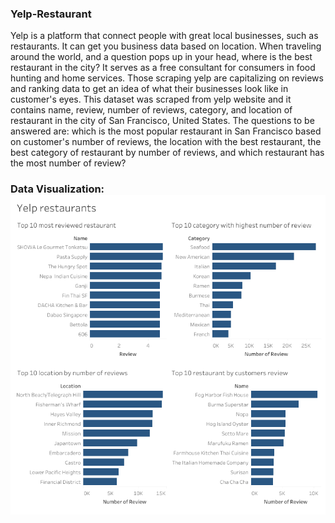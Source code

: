 ### Yelp-Restaurant
Yelp is a platform that connect people with great local businesses, such as restaurants. It can get you business data based on location. When traveling around the world, and a question pops up in your head, where is the best restaurant in the city? It serves as a free consultant for consumers in food hunting and home services. Those scraping yelp are capitalizing on reviews and ranking data to get an idea of what their businesses look like in customer's eyes. This dataset was scraped from yelp website and it contains name, review, number of reviews, category, and location of restaurant in the city of San Francisco, United States. The questions to be answered are: which is the most popular restaurant in San Francisco based on customer's number of reviews, the location with the best restaurant, the best category of restaurant by number of reviews, and which restaurant has the most number of review?

### Data Visualization: ![Yelp Dashboard](https://github.com/Bhikey1/Yelp-Restaurant/blob/main/yelp%20restaurant.png)

